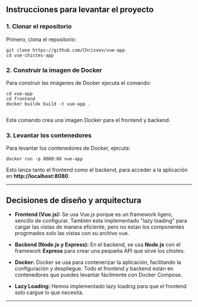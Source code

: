 ## Instrucciones para levantar el proyecto


### 1. Clonar el repositorio

Primero, clona el repositorio:

```
git clone https://github.com/Chrisvev/vue-app
cd vue-chistes-app

```

### 2. Construir la imagen de Docker

Para construir las imágenes de Docker ejecuta el comando:

```
cd vue-app
cd frontend
docker buildx build -t vue-app .


```

Este comando crea una imagen Docker para el frontend y backend.

### 3. Levantar los contenedores

Para levantar los contenedores de Docker, ejecuta:

```
docker run -p 8080:80 vue-app
```

Esto lanza tanto el frontend como el backend, para acceder a la aplicación en **http://localhost:8080**.

---


## Decisiones de diseño y arquitectura

- **Frontend (Vue.js):** Se usa Vue.js porque es un framework ligero, sencillo de configurar. 
También esta implementado "lazy loading" para cargar las vistas de manera eficiente, pero no estan los componentes progrmados solo las vistas con su archivo vue.

- **Backend (Node.js y Express):** En el backend, se usa **Node.js** con el framework **Express** para crear una pequeña API que sirve los chistes.

- **Docker:** Docker se usa para contenerizar la aplicación, facilitando la configuración y despliegue. Todo el frontend y backend están en contenedores que puedes levantar fácilmente con Docker Compose.

- **Lazy Loading:** Hemos implementado lazy loading para que el frontend solo cargue lo que necesita.
---

